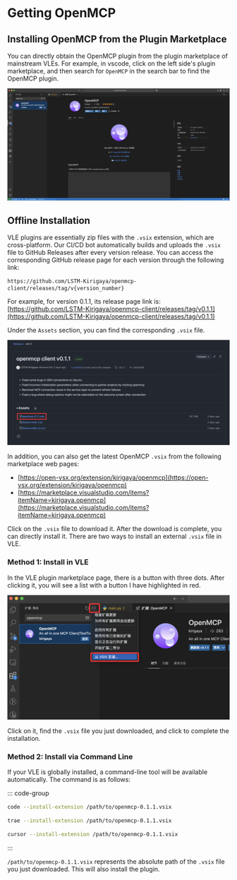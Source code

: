 # Getting OpenMCP

## Installing OpenMCP from the Plugin Marketplace

You can directly obtain the OpenMCP plugin from the plugin marketplace of mainstream VLEs. For example, in vscode, click on the left side's plugin marketplace, and then search for `OpenMCP` in the search bar to find the OpenMCP plugin.

![vscode Plugin Marketplace](./images/vscode-plugin-market.png)

## Offline Installation

VLE plugins are essentially zip files with the `.vsix` extension, which are cross-platform. Our CI/CD bot automatically builds and uploads the `.vsix` file to GitHub Releases after every version release. You can access the corresponding GitHub release page for each version through the following link:

```
https://github.com/LSTM-Kirigaya/openmcp-client/releases/tag/v{version_number}
```

For example, for version 0.1.1, its release page link is: [https://github.com/LSTM-Kirigaya/openmcp-client/releases/tag/v0.1.1](https://github.com/LSTM-Kirigaya/openmcp-client/releases/tag/v0.1.1)

Under the `Assets` section, you can find the corresponding `.vsix` file.

![GitHub Release](./images/github-release.png)

In addition, you can also get the latest OpenMCP `.vsix` from the following marketplace web pages:

* [https://open-vsx.org/extension/kirigaya/openmcp](https://open-vsx.org/extension/kirigaya/openmcp)
* [https://marketplace.visualstudio.com/items?itemName=kirigaya.openmcp](https://marketplace.visualstudio.com/items?itemName=kirigaya.openmcp)

Click on the `.vsix` file to download it. After the download is complete, you can directly install it. There are two ways to install an external `.vsix` file in VLE.

### Method 1: Install in VLE

In the VLE plugin marketplace page, there is a button with three dots. After clicking it, you will see a list with a button I have highlighted in red.

![vscode Plugin Marketplace](./images/vscode-plugin-market-install-from.png)

Click on it, find the `.vsix` file you just downloaded, and click to complete the installation.

### Method 2: Install via Command Line

If your VLE is globally installed, a command-line tool will be available automatically. The command is as follows:

::: code-group

```bash [vscode]
code --install-extension /path/to/openmcp-0.1.1.vsix
```

```bash [trae]
trae --install-extension /path/to/openmcp-0.1.1.vsix
```

```bash [cursor]
cursor --install-extension /path/to/openmcp-0.1.1.vsix
```

:::

`/path/to/openmcp-0.1.1.vsix` represents the absolute path of the `.vsix` file you just downloaded. This will also install the plugin.
